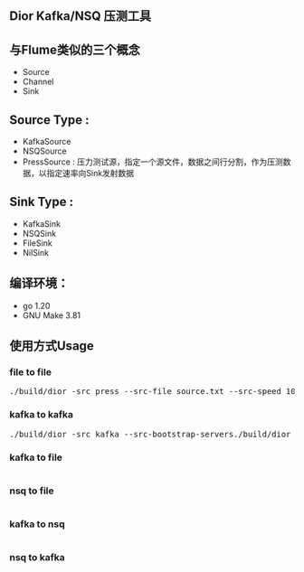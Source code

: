 ## Dior Kafka/NSQ 压测工具

## 与Flume类似的三个概念

* Source
* Channel
* Sink

## Source Type :

* KafkaSource
* NSQSource
* PressSource : 压力测试源，指定一个源文件，数据之间行分割，作为压测数据，以指定速率向Sink发射数据

## Sink Type :

* KafkaSink
* NSQSink
* FileSink
* NilSink

## 编译环境：

* go 1.20
* GNU Make 3.81

## 使用方式Usage
### file to file

<pre>./build/dior -src press --src-file source.txt --src-speed 10 --dst file --dst-file sink.txt</pre>

### kafka to kafka

<pre>./build/dior -src kafka --src-bootstrap-servers./build/dior -src press --src-data-file data.txt --src-speed 1000 --dst kafka --dst-bootstrap-servers 127.0.0.1:9092 --dst-topic topic_to</pre>

### kafka to file

<pre></pre>

### nsq to file

<pre></pre>

### kafka to nsq

<pre></pre>

### nsq to kafka

<pre></pre>
